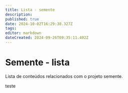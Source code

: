 ```yaml
---
title: Lista - semente
description: 
published: true
date: 2024-10-02T16:29:38.327Z
tags: 
editor: markdown
dateCreated: 2024-09-26T09:35:11.402Z
---
```


# Semente - lista

Lista de conteúdos relacionados com o projeto semente.

teste
